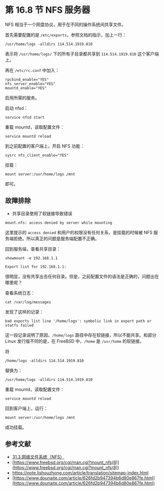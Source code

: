 # 第 16.8 节 NFS 服务器

NFS 相当于一个网盘协议，用于在不同的操作系统间共享文件。

首先需要配置的是 `/etc/exports`，参照文档的指示，加上一行：

```shell
/usr/home/logs -alldirs 114.514.1919.810
```

表示将 `/usr/home/logs/` 下的所有子目录都共享到 `114.514.1919.810` 这个客户端上。

再在 `/etc/rc.conf` 中加入：

```shell
rpcbind_enable="YES"
nfs_server_enable="YES"
mountd_enable="YES"
```
启用所需的服务。

启动 nfsd：

```shell
service nfsd start
```
重载 mountd，读取配置文件：

```shell
service mountd reload
```
到之前配置的客户端上，开启 NFS 功能：

```shell
sysrc nfs_client_enable="YES"
```
挂载：

```shell
mount server:/usr/home/logs /mnt
```
即可。

## 故障排除

 - 共享目录使用了软链接导致错误


```shell
mount.nfs: access denied by server while mounting
```
这里提示的 `access denied` 和用户的权限没有任何关系，是挂载的时候被 NFS 服务端拒绝。所以真正的问题是服务端配置不正确。

回到服务端，查看共享目录：

```shell
showmount -e 192.168.1.1
```

```shell
Export list for 192.168.1.1:
```
很明显，没有共享出去任何目录。但是，之前配置文件的语法是正确的，问题出在哪里呢？

查看系统日志：

```shell
cat /var/log/messages
```
发现了这样的记录：

```shell
bad exports list line '/home/logs': symbolic link in export path or statfs failed
```
这一段记录说明了原因，`/home/logs` 路径中存在软链接，所以不能共享。和部分 Linux 发行版不同的是，在 FreeBSD 中，`/home` 是 `/usr/home` 的软链接。


将

```shell
/home/logs -alldirs 114.514.1919.810
```


替换为：


```shell
/usr/home/logs -alldirs 114.514.1919.810
```
重载 mountd，读取配置文件：

```shell
service mountd reload
```
回到客户端上，运行：

```shell
mount server:/usr/home/logs /mnt
```
成功挂载。

## 参考文献

- [31.3.网络文件系统（NFS）](https://handbook.bsdcn.org/di-31-zhang-wang-luo-fu-wu-qi/31.3.-wang-luo-wen-jian-xi-tong-nfs.html)
- [https://www.freebsd.org/cgi/man.cgi?mount_nfs(8)](<https://www.freebsd.org/cgi/man.cgi?mount_nfs(8)>)
- <https://note.lishouzhong.com/article/translation/sitemap-index.html>
- [https://www.dounaite.com/article/626fd2b947394b6d80e867fe.html](https://www.dounaite.com/article/626fd2b947394b6d80e867fe.html)

